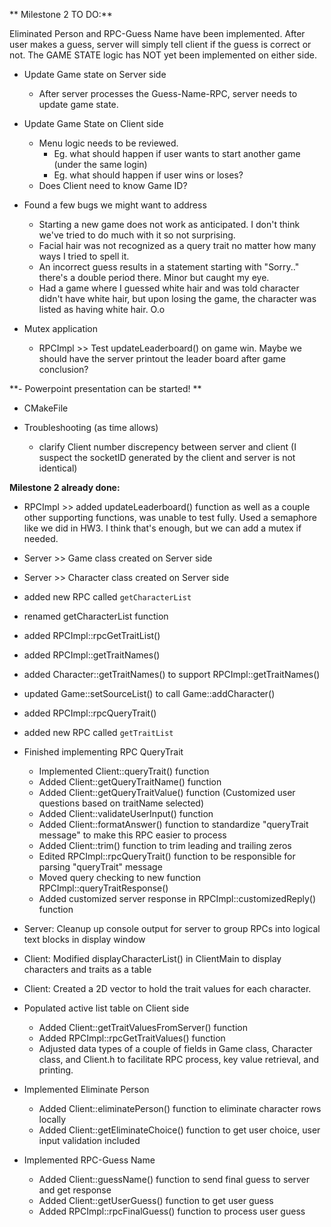 **  Milestone 2 TO DO:**

Eliminated Person and RPC-Guess Name have been implemented. After user makes a guess, 
server will simply tell client if the guess is correct or not. The GAME STATE
logic has NOT yet been implemented on either side. 

- Update Game state on Server side
  - After server processes the Guess-Name-RPC, server needs to update game state.

- Update Game State on Client side 
  - Menu logic needs to be reviewed. 
    - Eg. what should happen if user wants to start another game (under the same login)
    - Eg. what should happen if user wins or loses?
  - Does Client need to know Game ID?

- Found a few bugs we might want to address
  - Starting a new game does not work as anticipated.  I don't think we've tried to do much with it so not surprising.
  - Facial hair was not recognized as a query trait no matter how many ways I tried to spell it.
  - An incorrect guess results in a statement starting with "Sorry.." there's a double period there.  Minor but caught my eye.
  - Had a game where I guessed white hair and was told character didn't have white hair, but upon losing the game, the character was listed as having white hair. O.o
  
- Mutex application 
  - RPCImpl >> Test updateLeaderboard() on game win.  Maybe we should have the server printout the leader board after game conclusion?
  
**- Powerpoint presentation can be started!
**
- CMakeFile

- Troubleshooting (as time allows)
  - clarify Client number discrepency between server and client (I suspect the socketID generated by the client and server is not identical)



**Milestone 2 already done:**
 - RPCImpl >> added updateLeaderboard() function as well as a couple other supporting functions, was unable to test fully.  Used a semaphore
   like we did in HW3.  I think that's enough, but we can add a mutex if needed.

- Server >> Game class created on Server side 
- Server >> Character class created on Server side 
- added new RPC called ```getCharacterList```
- renamed getCharacterList function
- added RPCImpl::rpcGetTraitList()
- added RPCImpl::getTraitNames()
- added Character::getTraitNames() to support RPCImpl::getTraitNames()
- updated Game::setSourceList() to call Game::addCharacter()
- added RPCImpl::rpcQueryTrait()
- added new RPC called ```getTraitList```


- Finished implementing RPC QueryTrait
  - Implemented Client::queryTrait() function
  - Added Client::getQueryTraitName() function
  - Added Client::getQueryTraitValue() function (Customized user questions based on traitName selected)
  - Added Client::validateUserInput() function
  - Added Client::formatAnswer() function to standardize "queryTrait message" to make this RPC easier to process
  - Added Client::trim() function to trim leading and trailing zeros
  - Edited RPCImpl::rpcQueryTrait() function to be responsible for parsing "queryTrait" message
  - Moved query checking to new function RPCImpl::queryTraitResponse()
  - Added customized server response in RPCImpl::customizedReply() function
  

- Server: Cleanup up console output for server to group RPCs into logical text blocks in display window
- Client: Modified displayCharacterList() in ClientMain to display characters and traits as a table
- Client: Created a 2D vector to hold the trait values for each character.


- Populated active list table on Client side
  - Added Client::getTraitValuesFromServer() function
  - Added RPCImpl::rpcGetTraitValues() function
  - Adjusted data types of a couple of fields in Game class, Character class, and Client.h to facilitate RPC process, key value retrieval, and printing.
- Implemented Eliminate Person 
  - Added Client::eliminatePerson() function to eliminate character rows locally
  - Added Client::getEliminateChoice() function to get user choice, user input validation included
- Implemented RPC-Guess Name 
  - Added Client::guessName() function to send final guess to server and get response
  - Added Client::getUserGuess() function to get user guess
  - Added RPCImpl::rpcFinalGuess() function to process user guess
  

